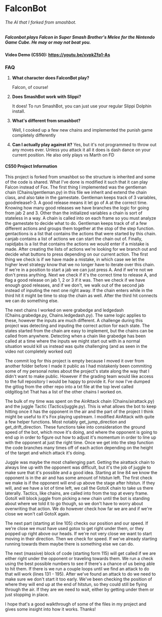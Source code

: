 # FalconBot
###### The AI that I forked from smashbot.

##### Falconbot plays Falcon in Super Smash Brother's Melee for the Nintendo Game Cube. He may or may not beat you.

#### Video Demo (CS50):  https://youtu.be/xvpkZfp1-As

### FAQ

1. **What character does FalconBot play?**

    Falcon, of course!

2. **Does SmashBot work with Slippi?**

    It does! To run SmashBot, you can just use your regular Slippi Dolphin install.

3. **What's different from smashbot?**
    
    Well, I cooked up a few new chains and implemented the punish game completely differently

4. **Can I actually play against it?**
    Yes, but it's not programmed to throw out any moves ever. Unless you attack it all it does is dash dance on your current position. 
    He also only plays vs Marth on FD

#### CS50 Project Information
This project is forked from smashbot so the structure is inherited and some of the code is shared. 
What I've done is modified it such that it can play Falcon instead of Fox. The first thing I implemented was
the gentleman chain (Chains/gentleman.py) in this file we inherit and extend the chain class, and also
take in the gamestate. Gentleman keeps track of 3 variables, goodrelease1-3. A good release means it let go
of A at the correct time. Knowing how many good releases we have branches the logic for going from
jab 2 and 3. Other than the initialized variables a chain is sort of stateless in a way. A chain is called
into on each frame so you must analyze the gamestate to decide what to do. Gentleman keeps track of of a few
different actions and groups them together at the stop of the step function. gentactions is a list that 
contains the actions that were started by this chain. canjab contains a list of actions we can start the
chain out of. Finally, rapidjabs is a list that contains the actions we would enter if a mistake is made.
After creating the lists of actions we're looking for we branch out and decide what buttons to press 
depending on our current action. The first thing we check is if we have made a mistake, in which case
we let the higher level strategy know that we no longer have to iterate over this chain. If we're in a 
position to start a jab we can just press A. And if we're not we don't press anything. Next we check if
it's the correct time to release A, and flag a good release on jab 1, 2 or 3 if it was. Then we check if 
we have enough good releases, and if we don't, we walk out of the second jab instead of inputing the next 
one right away. If the chain enters while in the third hit it might be time to stop the chain as well. 
After the third hit connects we can do something else.

The next chains I worked on were grabedge and ledgedash (Chains.grabedge.py, Chains.ledgedash.py). The
same logic applies to these, however the inputs are much different. A challenge during this project was 
detecting and inputing the correct action for each state. The states started from the chain are easy to 
implement, but the chains can be called from anywhere. Detecting when a chain like grabedge has been called
at a time where the inputs we might start out with in a normal situation would kill us instead was quite
challenging (and as seen in the video not completely worked out)

The commit log for this project is empty because I moved it over from another folder before I made it public
as I had mistakenly been commiting some of my personal notes about the project's state along the way that I 
didn't want to make public. However if the grading team would like access to the full repository I would
be happy to provide it. For now I've dumped the gitlog from the other repo into a txt file at the top level
called oldgitlog.txt That has a list of the other chains I worked on.

The bulk of my time was spent on the AirAttack chain (Chains/airattack.py) and the juggle Tactic (Tactics/juggle.py). This is what allows the bot to keep hitting once it has the opponent in the air and the part of the
project I think might be useful to it's Fox playing upstream. I modified AirAttack with quite a few helper 
functions. Most notably get_jump_direction and get_drift_direction. These functions take into consideration
the ground speed of the bot, which move it's doing, and where the opponent is going to end up in order to
figure out how to adjust it's momentum in order to line up with the opponent at just the right time.
Once we get into the step function the code branches many times off of each action depending on the 
height of the target and which attack it's doing. 

Juggle was maybe the most challenging part. Getting the airattack chain to always line up with the opponent
was difficult, but it's the job of juggle to make sure that it's possible and a good idea. Starting at line
84 we know the opponent is in the air and has some amount of hitstun left. The first check we make is
if the opponent will end up above the stage after hitstun. If they will, and we have a lot of time left, we
call the GotoX chain to take us there laterally. Tactics, like chains, are called into from the top 
at every frame. GotoX will block juggle from picking a new chain until the bot is standing about where we told
it to go though, so we don't have to worry about overwriting that action. We do however check how far we are
and if we're close we won't call GotoX again. 

The next part (starting at line 105) checks our position and our speed. If we're close we must have used gotox
to get right under them, or they popped up right above our heads. If we're not very close we want to start
moving in their direction. Then we check for speed. If we've already starting running towards them maybe
there is something else we can do.

The next (massive) block of code (starting form 115) will get called if we are either right under the opponent
or traveling towards them. We run a check using the best possible numbers to see if there's a chance of us 
being able to hit them. If there is we run a couple loops until we find an attack to do that will work (lines
131 - 195). After we've found an attack to do we need to make sure we don't start it too early. We've been
checking the position of where they will end up at the end of hitstun, so they could still be flying through
the air. If they are we need to wait, either by getting under them or just stopping in place.

I hope that's a good walkthrough of some of the files in my project and gives some insight into how it works.
Thanks! 
